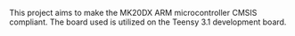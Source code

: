 This project aims to make the MK20DX ARM microcontroller CMSIS compliant. The board used is utilized on the Teensy 3.1 development board.  
